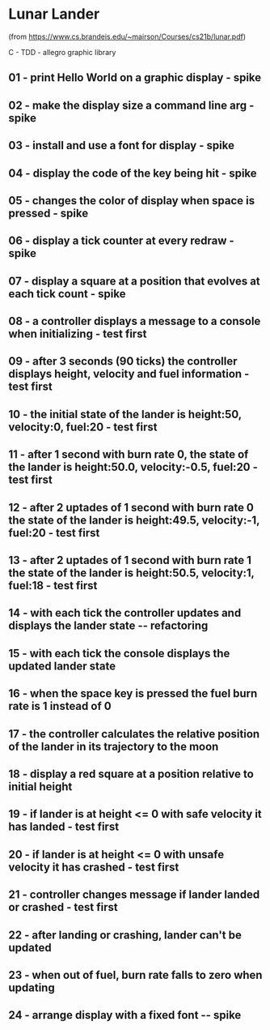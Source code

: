 # Lunar Lander
(from https://www.cs.brandeis.edu/~mairson/Courses/cs21b/lunar.pdf)

C - TDD - allegro graphic library

## 01 - print Hello World on a graphic display - spike

## 02 - make the display size a command line arg - spike

## 03 - install and use a font for display - spike

## 04 - display the code of the key being hit - spike

## 05 - changes the color of display when space is pressed - spike

## 06 - display a tick counter at every redraw - spike

## 07 - display a square at a position that evolves at each tick count - spike

## 08 - a controller displays a message to a console when initializing - test first

## 09 - after 3 seconds (90 ticks) the controller displays height, velocity and fuel information - test first

## 10 - the initial state of the lander is height:50, velocity:0, fuel:20 - test first

## 11 - after 1 second with burn rate 0, the state of the lander is height:50.0, velocity:-0.5, fuel:20 - test first

## 12 - after 2 uptades of 1 second with burn rate 0 the state of the lander is height:49.5, velocity:-1, fuel:20 - test first

## 13 - after 2 uptades of 1 second with burn rate 1 the state of the lander is height:50.5, velocity:1, fuel:18 - test first

## 14 - with each tick the controller updates and displays the lander state -- refactoring

## 15 - with each tick the console displays the updated lander state

## 16 - when the space key is pressed the fuel burn rate is 1 instead of 0

## 17 - the controller calculates the relative position of the lander in its trajectory to the moon

## 18 - display a red square at a position relative to initial height

## 19 - if lander is at height <= 0 with safe velocity it has landed - test first

## 20 - if lander is at height <= 0 with unsafe velocity it has crashed - test first

## 21 - controller changes message if lander landed or crashed - test first

## 22 - after landing or crashing, lander can't be updated

## 23 - when out of fuel, burn rate falls to zero when updating

## 24 - arrange display with a fixed font -- spike

